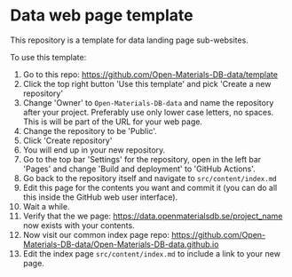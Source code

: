 # Data web page template

This repository is a template for data landing page sub-websites.

To use this template:

1. Go to this repo: https://github.com/Open-Materials-DB-data/template
2. Click the top right button 'Use this template' and pick 'Create a new repository'
3. Change 'Owner' to `Open-Materials-DB-data` and name the repository after your project.
   Preferably use only lower case letters, no spaces.
   This is will be part of the URL for your web page.
4. Change the repository to be 'Public'.
5. Click 'Create repository'
6. You will end up in your new repository.
7. Go to the top bar 'Settings' for the repository, open in the left bar 'Pages' and change 'Build and deployment' to 'GitHub Actions'.
8. Go back to the repository itself and navigate to `src/content/index.md`
9. Edit this page for the contents you want and commit it (you can do all this inside the GitHub web user interface).
10. Wait a while.
11. Verify that the we page: https://data.openmaterialsdb.se/project_name now exists with your contents.
12. Now visit our common index page repo: https://github.com/Open-Materials-DB-data/Open-Materials-DB-data.github.io
13. Edit the index page `src/content/index.md` to include a link to your new page.
